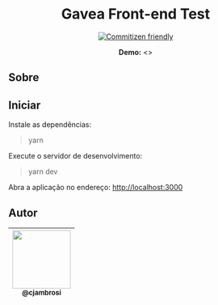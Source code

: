 <div align="center">

# Gavea Front-end Test

[![Commitizen friendly](https://img.shields.io/badge/commitizen-friendly-brightgreen.svg)](http://commitizen.github.io/cz-cli/)

**Demo:** <>

</div>

## Sobre

## Iniciar

Instale as dependências:

> yarn

Execute o servidor de desenvolvimento:

> yarn dev

Abra a aplicação no endereço: <http://localhost:3000>

## Autor

| [<img src="https://avatars3.githubusercontent.com/u/9125404?s=460&v=4" width=115><br><sub>@cjambrosi</sub>](https://www.linkedin.com/in/cjambrosi)
| :---: |
